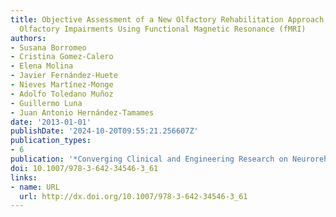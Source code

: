 ```yaml
---
title: Objective Assessment of a New Olfactory Rehabilitation Approach in Adults with
  Olfactory Impairments Using Functional Magnetic Resonance (fMRI)
authors:
- Susana Borromeo
- Cristina Gomez-Calero
- Elena Molina
- Javier Fernández-Huete
- Nieves Martínez-Monge
- Adolfo Toledano Muñoz
- Guillermo Luna
- Juan Antonio Hernández-Tamames
date: '2013-01-01'
publishDate: '2024-10-20T09:55:21.256607Z'
publication_types:
- 6
publication: '*Converging Clinical and Engineering Research on Neurorehabilitation*'
doi: 10.1007/978-3-642-34546-3_61
links:
- name: URL
  url: http://dx.doi.org/10.1007/978-3-642-34546-3_61
---
```

